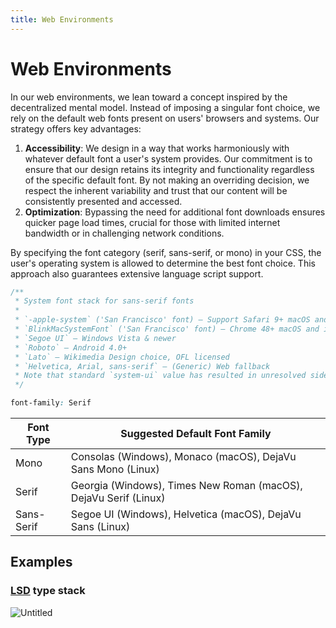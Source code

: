 ```yaml
---
title: Web Environments
---
```


# Web Environments

In our web environments, we lean toward a concept inspired by the decentralized mental model. Instead of imposing a singular font choice, we rely on the default web fonts present on users' browsers and systems. Our strategy offers key advantages:

1. **Accessibility**: We design in a way that works harmoniously with whatever default font a user's system provides. Our commitment is to ensure that our design retains its integrity and functionality regardless of the specific default font. By not making an overriding decision, we respect the inherent variability and trust that our content will be consistently presented and accessed.
2. **Optimization**: Bypassing the need for additional font downloads ensures quicker page load times, crucial for those with limited internet bandwidth or in challenging network conditions.

By specifying the font category (serif, sans-serif, or mono) in your CSS, the user's operating system is allowed to determine the best font choice. This approach also guarantees extensive language script support.

```css
/**
 * System font stack for sans-serif fonts
 *
 * `-apple-system` ('San Francisco' font) – Support Safari 9+ macOS and iOS, Firefox macOS
 * `BlinkMacSystemFont` ('San Francisco' font) – Chrome 48+ macOS and iOS
 * `Segoe UI` – Windows Vista & newer
 * `Roboto` – Android 4.0+
 * `Lato` – Wikimedia Design choice, OFL licensed
 * `Helvetica, Arial, sans-serif` – (Generic) Web fallback
 * Note that standard `system-ui` value has resulted in unresolved side-effects in certain OS/language combinations as of now and is therefore not included.
 */

font-family: Serif
```

| Font Type | Suggested Default Font Family |
| --- | --- |
| Mono | Consolas (Windows), Monaco (macOS), DejaVu Sans Mono (Linux) |
| Serif | Georgia (Windows), Times New Roman (macOS), DejaVu Serif (Linux) |
| Sans-Serif | Segoe UI (Windows), Helvetica (macOS), DejaVu Sans (Linux) |

## Examples

### [LSD](https://logos-brand-guidelines.vercel.app/category/lsd---ui-library) type stack

![Untitled](/TypographyWebEnvironment.png)
